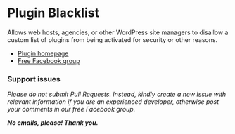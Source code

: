 # Plugin Blacklist

Allows web hosts, agencies, or other WordPress site managers to disallow a custom list of plugins from being activated for security or other reasons.

* [Plugin homepage](https://www.littlebizzy.com/plugins/plugin-blacklist)
* [Free Facebook group](https://www.facebook.com/groups/littlebizzy/)

### Support issues

*Please do not submit Pull Requests. Instead, kindly create a new Issue with relevant information if you are an experienced developer, otherwise post your comments in our free Facebook group.*

***No emails, please! Thank you.***
